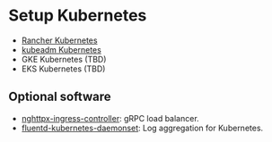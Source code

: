 # Setup Kubernetes
- [Rancher Kubernetes](./Installation-rancher.md)
- [kubeadm Kubernetes](./Installation-kubeadm.md)
- GKE Kubernetes (TBD)
- EKS Kubernetes (TBD)

## Optional software
- [nghttpx-ingress-controller](https://github.com/zlabjp/nghttpx-ingress-lb): gRPC load balancer.
- [fluentd-kubernetes-daemonset](https://github.com/fluent/fluentd-kubernetes-daemonset): Log aggregation for Kubernetes.
